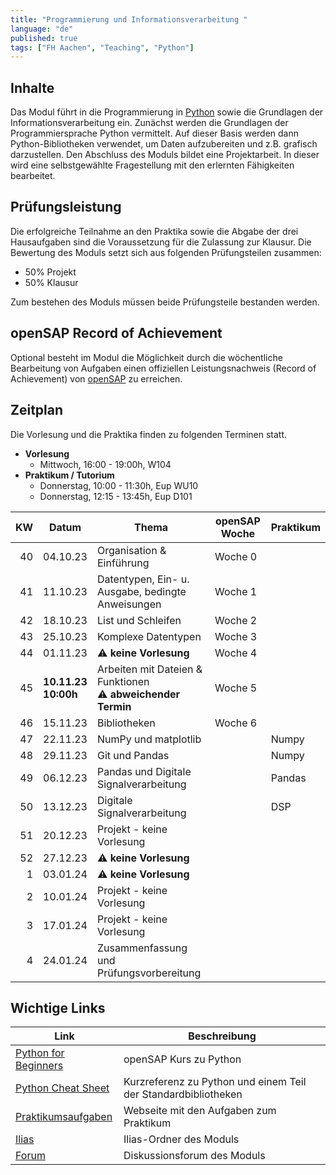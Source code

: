 ```yaml
---
title: "Programmierung und Informationsverarbeitung "
language: "de"
published: true
tags: ["FH Aachen", "Teaching", "Python"]
---
```


## Inhalte

Das Modul führt in die Programmierung in [Python](http://www.python.org)
sowie die Grundlagen der Informationsverarbeitung ein. Zunächst
werden die Grundlagen der Programmiersprache Python vermittelt.
Auf dieser Basis werden dann Python-Bibliotheken verwendet, um
Daten aufzubereiten und z.B. grafisch darzustellen. Den Abschluss
des Moduls bildet eine Projektarbeit. In dieser wird eine
selbstgewählte Fragestellung mit den erlernten Fähigkeiten bearbeitet.

## Prüfungsleistung

Die erfolgreiche Teilnahme an den Praktika sowie die Abgabe der drei
Hausaufgaben sind die Voraussetzung für die Zulassung zur Klausur. Die
Bewertung des Moduls setzt sich aus folgenden Prüfungsteilen zusammen:

- 50% Projekt
- 50% Klausur

Zum bestehen des Moduls müssen beide Prüfungsteile bestanden werden.

## openSAP Record of Achievement

Optional besteht im Modul die Möglichkeit durch die wöchentliche
Bearbeitung von Aufgaben einen offiziellen Leistungsnachweis
(Record of Achievement) von [openSAP](https://open.sap.com) zu erreichen.

## Zeitplan

Die Vorlesung und die Praktika finden zu folgenden Terminen statt.

- **Vorlesung**
  - Mittwoch, 16:00 - 19:00h, W104
- **Praktikum / Tutorium**
  - Donnerstag, 10:00 - 11:30h, Eup WU10
  - Donnerstag, 12:15 - 13:45h, Eup D101

|  KW | Datum                         | Thema                                                              | openSAP Woche | Praktikum |
| --: | ----------------------------- | ------------------------------------------------------------------ | ------------- | --------- |
|  40 | 04.10.23                      | Organisation & Einführung                                          | Woche 0       |           |
|  41 | 11.10.23                      | Datentypen, Ein- u. Ausgabe, bedingte Anweisungen                  | Woche 1       |           |
|  42 | 18.10.23                      | List und Schleifen                                                 | Woche 2       |           |
|  43 | 25.10.23                      | Komplexe Datentypen                                                | Woche 3       |           |
|  44 | 01.11.23                      | ⚠️ **keine Vorlesung**                                             | Woche 4       |           |
|  45 | **10.11.23** <br/> **10:00h** | Arbeiten mit Dateien & Funktionen <br/> ⚠️ **abweichender Termin** | Woche 5       |           |
|  46 | 15.11.23                      | Bibliotheken                                                       | Woche 6       |           |
|  47 | 22.11.23                      | NumPy und matplotlib                                               |               | Numpy     |
|  48 | 29.11.23                      | Git und Pandas                                                     |               | Numpy     |
|  49 | 06.12.23                      | Pandas und Digitale Signalverarbeitung                             |               | Pandas    |
|  50 | 13.12.23                      | Digitale Signalverarbeitung                                        |               | DSP       |
|  51 | 20.12.23                      | Projekt - keine Vorlesung                                          |               |           |
|  52 | 27.12.23                      | ⚠️ **keine Vorlesung**                                             |               |           |
|   1 | 03.01.24                      | ⚠️ **keine Vorlesung**                                             |               |           |
|   2 | 10.01.24                      | Projekt - keine Vorlesung                                          |               |           |
|   3 | 17.01.24                      | Projekt - keine Vorlesung                                          |               |           |
|   4 | 24.01.24                      | Zusammenfassung und Prüfungsvorbereitung                           |               |           |

## Wichtige Links

| Link                                                                  | Beschreibung                                                   |
| --------------------------------------------------------------------- | -------------------------------------------------------------- |
| [Python for Beginners](https://open.sap.com/courses/python1)          | openSAP Kurs zu Python                                         |
| [Python Cheat Sheet](https://www.pythoncheatsheet.org/)               | Kurzreferenz zu Python und einem Teil der Standardbibliotheken |
| [Praktikumsaufgaben](http://wirtschaftsinformatik.fh-aachen.de/IT1/)  | Webseite mit den Aufgaben zum Praktikum                        |
| [Ilias](https://www.ili.fh-aachen.de/goto_elearning_crs_1161081.html) | Ilias-Ordner des Moduls                                        |
| [Forum](https://forum.drumm.sh)                                       | Diskussionsforum des Moduls                                    |
